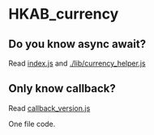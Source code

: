 # HKAB_currency

## Do you know async await?
Read [index.js](https://github.com/SoutouKakka/HKAB_currency/blob/tutorial/index.js) and [./lib/currency_helper.js](https://github.com/SoutouKakka/HKAB_currency/blob/tutorial/lib/currency_helper.js)

## Only know callback?
Read [callback_version.js](https://github.com/SoutouKakka/HKAB_currency/blob/tutorial/callback_version.js)

One file code.
